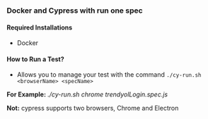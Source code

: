 ### Docker and Cypress with run one spec


#### Required Installations
* Docker

#### How to Run a Test?
* Allows you to manage your test with the command `./cy-run.sh <browserName> <specName>`

**For Example:** _./cy-run.sh chrome trendyolLogin.spec.js_

**Not:** cypress supports two browsers, Chrome and Electron

